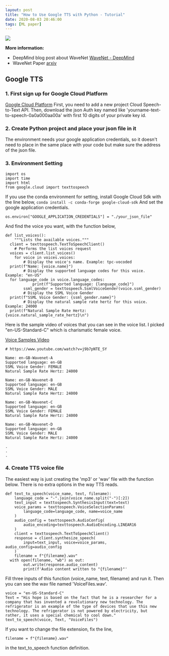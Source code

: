 ```yaml
---
layout: post
title: "How to Use Google TTS with Python - Tutorial"
date: 2020-08-03 20:46:00
tags: [ML paper]
---
```


![](https://cdn.aitimes.kr/news/photo/201710/10791_10296_126.png)

**More information:**
- DeepMind blog post about WaveNet [WaveNet - DeepMind](https://deepmind.com/blog/article/wavenet-generative-model-raw-audio)
- WaveNet Paper [arxiv](https://arxiv.org/pdf/1609.03499.pdf)

## Google TTS
### 1. First sign up for Google Cloud Platform
[Google Cloud Platform](https://console.developers.google.com/?hl=ko)
First, you need to add a new project Cloud Speech-to-Text API.
Then, download the json Auth key named like 'yourname-text-to-speech-0a0a000aa00a' with first 10 digits of your private key id.


### 2. Create Python project and place your json file in it
The environment needs your google application credentials, so it doesn't need to place in the same place with your code but make sure the address of the json file.

### 3. Environment Setting

	import os  
	import time  
	import html  
	from google.cloud import texttospeech

If you use the conda environment for setting, install Google Cloud Sdk with the line below,
		`conda install -c conda-forge google-cloud-sdk`
And set the google application credentials.

	os.environ["GOOGLE_APPLICATION_CREDENTIALS"] = "./your_json_file"

And find the voice you want, with the function below,

	def list_voices():  
	    """Lists the available voices."""  
	  client = texttospeech.TextToSpeechClient()  
	    # Performs the list voices request  
	  voices = client.list_voices()  
	    for voice in voices.voices:  
	        # Display the voice's name. Example: tpc-vocoded  
	  print(f"Name: {voice.name}")  
	        # Display the supported language codes for this voice. Example: "en-US"  
	  for language_code in voice.language_codes:  
	            print(f"Supported language: {language_code}")  
	        ssml_gender = texttospeech.SsmlVoiceGender(voice.ssml_gender)  
	        # Display the SSML Voice Gender  
	  print(f"SSML Voice Gender: {ssml_gender.name}")  
	        # Display the natural sample rate hertz for this voice. Example: 24000  
	  print(f"Natural Sample Rate Hertz: {voice.natural_sample_rate_hertz}\n")

Here is the sample video of voices that you can see in the voice list. I picked "en-US-Standard-C" which is charismatic female voice.

[Voice Samples Video](https://www.youtube.com/watch?v=j9b7pNTE_SY)

    # https://www.youtube.com/watch?v=j9b7pNTE_SY  
 
	Name: en-GB-Wavenet-A  
	Supported language: en-GB  
	SSML Voice Gender: FEMALE  
	Natural Sample Rate Hertz: 24000  
	 
	Name: en-GB-Wavenet-B  
	Supported language: en-GB  
	SSML Voice Gender: MALE  
	Natural Sample Rate Hertz: 24000  
	 
	Name: en-GB-Wavenet-C  
	Supported language: en-GB  
	SSML Voice Gender: FEMALE  
	Natural Sample Rate Hertz: 24000  
	 
	Name: en-GB-Wavenet-D  
	Supported language: en-GB  
	SSML Voice Gender: MALE  
	Natural Sample Rate Hertz: 24000  
	 
	.
	.
	.

### 4. Create TTS voice file

The easiest way is just creating the 'mp3' or 'wav' file with the function below. There is no extra options in the way TTS reads.

	def text_to_speech(voice_name, text, filename):  
	    language_code = "-".join(voice_name.split("-")[:2])  
	    text_input = texttospeech.SynthesisInput(text=text)  
	    voice_params = texttospeech.VoiceSelectionParams(  
	        language_code=language_code, name=voice_name  
	    )  
	    audio_config = texttospeech.AudioConfig(  
	        audio_encoding=texttospeech.AudioEncoding.LINEAR16  
	    )  
	    client = texttospeech.TextToSpeechClient()  
	    response = client.synthesize_speech(  
	        input=text_input, voice=voice_params, audio_config=audio_config  
	    )  
	    filename = f"{filename}.wav"
	  with open(filename, "wb") as out:  
	        out.write(response.audio_content)  
	        print(f'Audio content written to "{filename}"'

Fill three inputs of this function (voice_name, text, filename) and run it. Then you can see the wav file named 'VoiceFiles.wav'.

	voice = "en-US-Standard-C"
	Text = "His hope is based on the fact that he is a researcher for a company that has invented a revolutionary new technology. The refrigerator is an example of the type of devices that use this new technology. The refrigerator is not powered by electricity, but rather, it uses a special chemical to cool down."
	text_to_speech(voice, Text, "VoiceFiles")
	
 If you want to change the file extension, fix the line,
 
	filename = f"{filename}.wav"

in the text_to_speech function definition.
	
